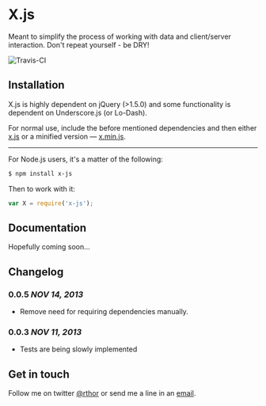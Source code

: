 # X.js

Meant to simplify the process of working with data and client/server interaction. Don't repeat yourself - be DRY!

![Travis-CI](https://api.travis-ci.org/rthor/x.png)

## Installation

X.js is highly dependent on jQuery (>1.5.0) and some functionality is dependent on Underscore.js (or Lo-Dash).

For normal use, include the before mentioned dependencies and then either [x.js](build/x.js) or a minified version — [x.min.js](build/x.min.js).

---

For Node.js users, it's a matter of the following:

```sh
$ npm install x-js
```

Then to work with it:

```javascript
var X = require('x-js');
```

## Documentation

Hopefully coming soon...

## Changelog

### 0.0.5 *NOV 14, 2013*

- Remove need for requiring dependencies manually.

### 0.0.3 *NOV 11, 2013*

- Tests are being slowly implemented

## Get in touch

Follow me on twitter [@rthor](http://twitter.com/rthor) or send me a line in an [email](mailto:ragnar.valgeirsson@gmail.com).